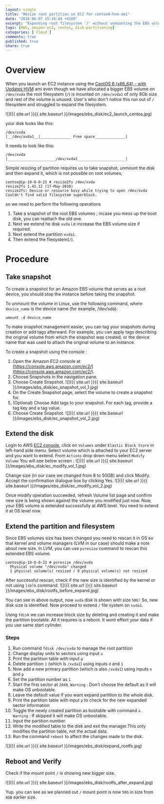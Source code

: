 ```yaml
---
layout: single
title: "Resize root partition on EC2 for centos6-hvm-ami"
date: "2018-06-07 15:16:44 +0100"
excerpt: "Expanding root filesystem '/' without unmounting the EBS volume."
tags: [AWS, amazon-ec2, centos, disk-partitioning]
categories: [ Cloud ]
comments: true
published: true
share: true
---
```


# Overview

When you launch an EC2 instance using the [CentOS 6 (x86_64) - with Updates HVM](https://aws.amazon.com/marketplace/pp/B00NQAYLWO) ami even though we have allocated a bigger EBS volume on `/dev/xvda` the root filesystem (`/`) is mounted on `/dev/xvda1` of only 8Gb size and rest of the volume is unused. User's who don't notice this run out of `/` filesystem and struggled to expand the filesystem.

![]({{ site.url }}{{ site.baseurl }}/images/ebs_disk/ec2_launch_centos.jpg)


your disk looks like this:
```
/dev/xvda
|__/dev/xvda1__|______________ Free space______________|
```
It needs to look like this:
```
/dev/xvda
|______________________/dev/xvda1______________________|
```

Simple resizing of partition requires us to take snapshot, unmount the disk and then expand it, which is not possible on root volumes;
```
centos@ip-10-0-0-23 # resize2fs /dev/xvda
resize2fs 1.41.12 (17-May-2010)
resize2fs: Device or resource busy while trying to open /dev/xvda
Couldn't find valid filesystem superblock.
```
 so we need to perform the following operations
1.  Take a snapshot of the root EBS volumes ; incase you mess up the boot disk, you can reattach the old one.
2.  Next we extend he disk `xvda` i.e increase the EBS volume size if required.
3.  Next extend the partition `xvda1`.
4.  Then extend the filesystem(`/`).

# Procedure

## Take snapshot

To create a snapshot for an Amazon EBS volume that serves as a root device, you should stop the instance before taking the snapshot.

To unmount the volume in Linux, use the following command, where `device_name` is the device name (for example, /dev/sda):
```
umount -d device_name
```
To make snapshot management easier, you can tag your snapshots during creation or add tags afterward. For example, you can apply tags describing the original volume from which the snapshot was created, or the device name that was used to attach the original volume to an instance.

To create a snapshot using the console :

1.  Open the Amazon EC2 console at [https://console.aws.amazon.com/ec2/](https://console.aws.amazon.com/ec2/).
2.  Choose Snapshots in the navigation pane.
3.  Choose Create Snapshot.
![]({{ site.url }}{{ site.baseurl }}/images/ebs_disk/ec_snapshot_vol_1.jpg)
4.  On the Create Snapshot page, select the volume to create a snapshot for.
5.  (Optional) Choose Add tags to your snapshot. For each tag, provide a tag key and a tag value.
6.  Choose Create Snapshot.
![]({{ site.url }}{{ site.baseurl }}/images/ebs_disk/ec_snapshot_vol_2.jpg)


## Extend the disk

Login to AWS [EC2 console](https://console.aws.amazon.com/ec2/), click on `Volumes` under `Elastic Block Store` in left-hand side menu. Select volume which is attached to your EC2 server and you want to extend. From `Actions` drop down menu select `Modify Volume`  You will see below screen :
![]({{ site.url }}{{ site.baseurl }}/images/ebs_disk/ec_modify_vol_1.jpg)

Change size (in our case we changed from 8 to 50GB) and click Modify. Accept the confirmation dialogue box by clicking Yes.
![]({{ site.url }}{{ site.baseurl }}/images/ebs_disk/ec_modify_vol_2.jpg)

Once modify operation succeeded, refresh Volume list page and confirm new size is being shown against the volume you modified just now. Now, your EBS volume is extended successfully at AWS level. You need to extend it at OS level now.


## Extend the partition and filesystem

Since EBS volumes size has been changed you need to rescan it in OS so that kernel and volume managers (LVM in our case) should make a note about new size. In LVM, you can use `pvresize` command to rescan this extended EBS volume.
```
centos@ip-10-0-0-23 # pvresize /dev/xvda
  Physical volume "/dev/xvda" changed
  1 physical volume(s) resized / 0 physical volume(s) not resized
```
After successful rescan, check if the new size is identified by the kernel or not using `lsblk` command.
![]({{ site.url }}{{ site.baseurl }}/images/ebs_disk/rootfs_before_expand.jpg)

You can see in above output, now `xvda` disk is shown with size `50G!` So, new disk size is identified. Now proceed to extend `/` file system on `xvda1`.

Using `fdisk` we can increase block size by deleting and creating it and make the partition bootable. All it requires is a reboot. It wont effect your data if you use same start cylinder.

### Steps
1.  Run command `fdisk /dev/xvda` to manage the root partition
2.  Change display units to sectors using input `u`
3.  Print the partition table with input `p`
4.  Delete partition `1` (which is `/xvda1`) using inputs `d` and `1`
5.  Now add a new primary partition (which is also `/xvda1`) using inputs `n` and `p`
6.  Set the partition number as `1`
7.  Start the first sector at `2048`.
`Warning` : Don't choose the default as it will make OS unbootable.
8.  Leave the default value if you want expand partition to the whole disk.
9.  Print the partition table with input `p` to check for the new expanded sector information
10. Toggle the newly created partition as bootable with command `a` .
`Warning` : If skipped it will make OS unbootable.
11. Input the partition number.
12. Write the modified table to the disk and exit the manager.This only modifies the partition table, not the actual data.
13. Run the command `reboot` to affect the changes made to the disk.

![]({{ site.url }}{{ site.baseurl }}/images/ebs_disk/expand_rootfs.jpg)


## Reboot and Verify

Check if the mount point `/` is showing new bigger size.

![]({{ site.url }}{{ site.baseurl }}/images/ebs_disk/rootfs_after_expand.jpg)

Yup. you can see as we planned out `/` mount point is now `50G` in size from `8GB` earlier size.

